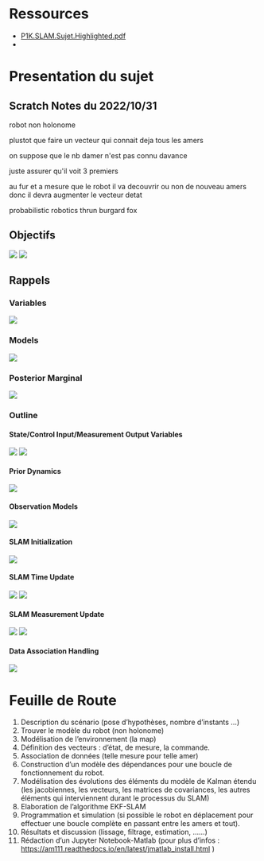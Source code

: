 
# Ressources

- [P1K.SLAM.Sujet.Highlighted.pdf](https://raw.githubusercontent.com/TunnARK/UT3-AURO-2223-S10-Dendron/main/vault/assets/P1K.SLAM.Sujet.Highlighted.pdf)
- [](https://raw.githubusercontent.com/TunnARK/UT3-AURO-2223-S10-Dendron/main/vault/assets/)

# Presentation du sujet

## Scratch Notes du 2022/10/31

robot non holonome

plustot que faire un vecteur qui connait deja tous les amers

on suppose que le nb damer n'est pas connu davance

juste assurer qu'il voit 3 premiers 

au fur et a mesure que le robot il va decouvrir ou non de nouveau amers donc il devra augmenter le vecteur detat

probabilistic robotics thrun burgard fox

## Objectifs

![](/assets/images/P1K.SLAM.SujetObjectifs.png)
![](/assets/images/P1K.SLAM.SujetProblemDef.png)

## Rappels

### Variables

![](/assets/images/P1K.SLAM.SujetRappelVariables.png)

### Models

![](/assets/images/P1K.SLAM.SujetRappelModels.png)

### Posterior Marginal

![](/assets/images/P1K.SLAM.SujetRappelPostMargin.png)

### Outline

#### State/Control Input/Measurement Output Variables

![](/assets/images/P1K.SLAM.SujetRappelStateVars.png)
![](/assets/images/P1K.SLAM.SujetRappelStateVars2.png)

#### Prior Dynamics

![](/assets/images/P1K.SLAM.SujetRappelPriorDynamics.png)

#### Observation Models

![](/assets/images/P1K.SLAM.SujetRappelObsModels.png)

#### SLAM Initialization

![](/assets/images/P1K.SLAM.SujetRappelInitialization.png)

#### SLAM Time Update

![](/assets/images/P1K.SLAM.SujetRappelTimeUpdate.png)
![](/assets/images/P1K.SLAM.SujetRappelTimeUpdate2.png)

#### SLAM Measurement Update

![](/assets/images/P1K.SLAM.SujetRappelMeasUpdate.png)
![](/assets/images/P1K.SLAM.SujetRappelMeasUpdate2.png)

#### Data Association Handling

![](/assets/images/P1K.SLAM.SujetRappelDataAssociation.png)

# Feuille de Route

1. Description du scénario (pose d’hypothèses, nombre d’instants …)
2. Trouver le modèle du robot (non holonome)
3. Modélisation de l’environnement (la map)
4. Définition des vecteurs : d’état, de mesure, la commande.
5. Association de données (telle mesure pour telle amer)
6. Construction d’un modèle des dépendances pour une boucle de
fonctionnement du robot.
7. Modélisation des évolutions des éléments du modèle de Kalman étendu
(les jacobiennes, les vecteurs, les matrices de covariances, les autres
éléments qui interviennent durant le processus du SLAM)
8. Elaboration de l’algorithme EKF-SLAM
9. Programmation et simulation (si possible le robot en déplacement pour
effectuer une boucle complète en passant entre les amers et tout).
10. Résultats et discussion (lissage, filtrage, estimation, ……)
11. Rédaction d’un Jupyter Notebook-Matlab (pour plus d’infos :
https://am111.readthedocs.io/en/latest/jmatlab_install.html )